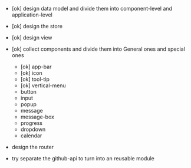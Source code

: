 - [ok] design data model and divide them into component-level and application-level
- [ok] design the store
- [ok] design view
- [ok] collect components and divide them into General ones and special ones
    - [ok] app-bar
    - [ok] icon
    - [ok] tool-tip
    - [ok] vertical-menu
    - button
    - input
    - popup
    - message
    - message-box
    - progress
    - dropdown
    - calendar




- design the router
- try separate the github-api to turn into an reusable module

